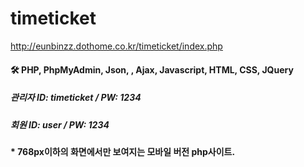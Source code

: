 # timeticket

http://eunbinzz.dothome.co.kr/timeticket/index.php

#### 🛠 PHP, PhpMyAdmin, Json, , Ajax, Javascript, HTML, CSS, JQuery

##### 관리자 ID: timeticket / PW: 1234

##### 회원 ID: user / PW: 1234


#### * 768px이하의 화면에서만 보여지는 모바일 버전 php사이트.
